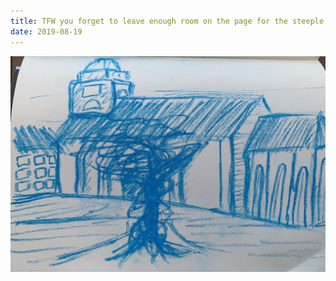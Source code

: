 ```yaml
---
title: TFW you forget to leave enough room on the page for the steeple of the church ✏️🇸🇰
date: 2019-08-19
---
```


!['TFW you forget to leave enough room on the page for the steeple of the church ✏️🇸🇰'](image/110TFWyouforgettoleaveenoughroomonthepageforthesteepleofthechurch------1.jpg)

